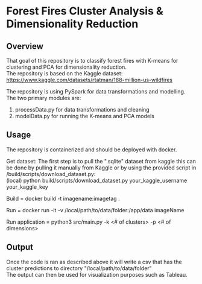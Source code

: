 # Forest Fires Cluster Analysis & Dimensionality Reduction

## Overview

That goal of this repository is to classify forest fires with K-means for clustering and PCA for dimensionality reduction.  
The repository is based on the Kaggle dataset: https://www.kaggle.com/datasets/rtatman/188-million-us-wildfires  

The repository is using PySpark for data transformations and modelling. The two primary modules are: 
1. processData.py for data transformations and cleaning
2. modelData.py for running the K-means and PCA models

## Usage

The repository is containerized and should be deployed with docker. 

Get dataset: The first step is to pull the ".sqlite" dataset from kaggle this can be done by pulling it manually from Kaggle or 
by using the provided script in /build/scripts/download_dataset.py:  
(local) python build/scripts/download_dataset.py your_kaggle_username your_kaggle_key

Build = docker build -t imagename:imagetag .  

Run = docker run -it -v /local/path/to/data/folder:/app/data imageName

Run application = python3 src/main.py -k <# of clusters> -p <# of dimensions>

## Output

Once the code is ran as described above it will write a csv that has the cluster predictions to directory "/local/path/to/data/folder"  
The output can then be used for visualization purposes such as Tableau. 
